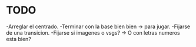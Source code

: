 # TODO

-Arreglar el centrado.
-Terminar con la base bien bien -> para jugar.
-Fijarse de una transicion. 
-Fijarse si imagenes o vsgs? -> O con letras numeros esta bien? 
